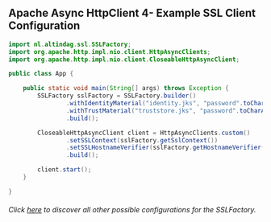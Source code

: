 ## Apache Async HttpClient 4- Example SSL Client Configuration

```java
import nl.altindag.ssl.SSLFactory;
import org.apache.http.impl.nio.client.HttpAsyncClients;
import org.apache.http.impl.nio.client.CloseableHttpAsyncClient;

public class App {

    public static void main(String[] args) throws Exception {
        SSLFactory sslFactory = SSLFactory.builder()
                .withIdentityMaterial("identity.jks", "password".toCharArray())
                .withTrustMaterial("truststore.jks", "password".toCharArray())
                .build();

        CloseableHttpAsyncClient client = HttpAsyncClients.custom()
                .setSSLContext(sslFactory.getSslContext())
                .setSSLHostnameVerifier(sslFactory.getHostnameVerifier())
                .build();

        client.start();
    }

}
```
###### Click [here](../usage.html) to discover all other possible configurations for the SSLFactory.